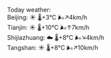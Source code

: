 Today weather:  
Beijing: ☀️   🌡️+3°C 🌬️↗4km/h  
Tianjin: ☀️   🌡️+10°C 🌬️↑7km/h  
Shijiazhuang: ☁️   🌡️+8°C 🌬️↘4km/h  
Tangshan: ☀️   🌡️+8°C 🌬️↗10km/h  
